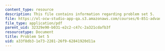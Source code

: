 ```yaml
---
content_type: resource
description: This file contains information regarding problem set 5.
file: https://ol-ocw-studio-app-qa.s3.amazonaws.com/courses/6-851-advanced-data-structures-spring-2012/a33f8db31e73228126f962841920d11a_MIT6_851S12_ps5.pdf
file_type: application/pdf
parent_uid: 32329e90-b031-e2c2-c47c-2a321cdafb3f
resourcetype: Document
title: Problem Set 5
uid: a33f8db3-1e73-2281-26f9-62841920d11a
---
```

